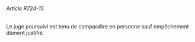 ###### Article R724-15

Le juge poursuivi est tenu de comparaître en personne sauf empêchement dûment justifié.

